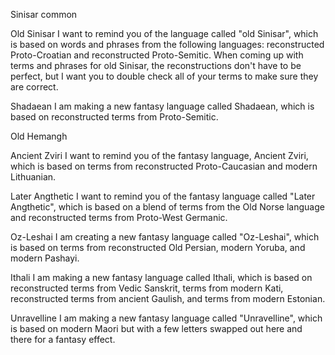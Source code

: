 
Sinisar common


Old Sinisar
I want to remind you of the language called "old Sinisar", which is based on words and phrases from the following languages: reconstructed Proto-Croatian and reconstructed Proto-Semitic. When coming up with terms and phrases for old Sinisar, the reconstructions don't have to be perfect, but I want you to double check all of your terms to make sure they are correct.


Shadaean
I am making a new fantasy language called Shadaean, which is based on reconstructed terms from Proto-Semitic.

Old Hemangh


Ancient Zviri
I want to remind you of the fantasy language, Ancient Zviri, which is based on terms from reconstructed Proto-Caucasian and modern Lithuanian.

Later Angthetic
I want to remind you of the fantasy language called "Later Angthetic", which is based on a blend of terms from the Old Norse language and reconstructed terms from Proto-West Germanic.

Oz-Leshai
I am creating a new fantasy language called "Oz-Leshai", which is based on terms from reconstructed Old Persian, modern Yoruba, and modern Pashayi.

Ithali
I am making a new fantasy language called Ithali, which is based on reconstructed terms from Vedic Sanskrit, terms from modern Kati, reconstructed terms from ancient Gaulish, and terms from modern Estonian.

Unravelline
I am making a new fantasy language called "Unravelline", which is based on modern Maori but with a few letters swapped out here and there for a fantasy effect.